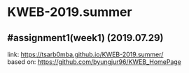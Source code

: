 # KWEB-2019.summer

#assignment1(week1)  (2019.07.29)
------
link: https://tsarb0mba.github.io/KWEB-2019.summer/
<br>
based on: https://github.com/byungjur96/KWEB_HomePage
